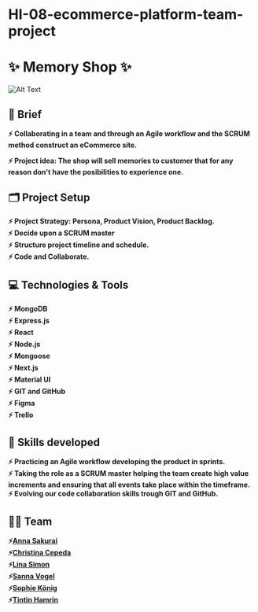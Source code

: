# HI-08-ecommerce-platform-team-project

# :sparkles: Memory Shop :sparkles:

![Alt Text](https://github.com/AnnaSak7/HI-08-ecommerce-platform-team-project/https://github.com/AnnaSak7/HI-08-ecommerce-platform-team-project/blob/main/memoryStore.gif)

## :page_facing_up: Brief

**:zap: Collaborating in a team and through an Agile workflow and the SCRUM method construct an eCommerce site.** <br>

**:zap: Project idea: The shop will sell memories to customer that for any reason don't have the posibilities to experience one.** <br>

## :card_index_dividers: Project Setup

**:zap: Project Strategy: Persona, Product Vision, Product Backlog. <br>
:zap: Decide upon a SCRUM master <br>
:zap: Structure project timeline and schedule.**<br>
**:zap: Code and Collaborate.**<br>

## :computer: Technologies & Tools

**:zap: MongoDB <br>
:zap: Express.js <br>
:zap: React<br>
:zap: Node.js<br>
:zap: Mongoose<br>
:zap: Next.js<br>
:zap: Material UI<br>
:zap: GIT and GitHub<br>
:zap: Figma<br>
:zap: Trello**<br>

## :mechanical_arm: Skills developed

**:zap: Practicing an Agile workflow developing the product in sprints. <br>
:zap: Taking the role as a SCRUM master helping the team create high value increments and ensuring that all events take place within the timeframe.<br>
:zap: Evolving our code collaboration skills trough GIT and GitHub.**

## :dancing_women: Team

**:zap:[Anna Sakurai](https://github.com/AnnaSak7)<br>
:zap:[Christina Cepeda](https://github.com/ChrisCepeda)<br>
:zap:[Lina Simon](https://github.com/LinaSimon)<br>
:zap:[Sanna Vogel](https://github.com/SanVog)<br>
:zap:[Sophie König](https://github.com/SophieKoenig)<br>
:zap:[Tintin Hamrin](https://github.com/TintinHamrin)**
